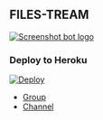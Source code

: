 ## FILES-TREAM

[![Screenshot bot logo](https://te.legra.ph/file/ce0319aa547a63876b28c.jpg)](http://t.me/NT_SCREENSHOT_BOT)


### Deploy to Heroku
[![Deploy](https://www.herokucdn.com/deploy/button.svg)](https://www.heroku.com/deploy?template=https://github.com/NT-BOT-TE/NT-FILES-TREAM)

* [Group](https://t.me/NT_BOT_CHANNEL)
* [Channel](https://t.me/Ntbotgroup)
